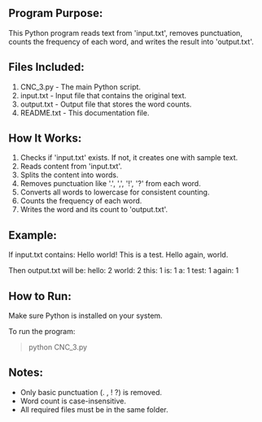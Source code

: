 Program Purpose:
----------------
This Python program reads text from 'input.txt', removes punctuation, counts the frequency of each word, and writes the result into 'output.txt'.

Files Included:
---------------
1. CNC_3.py        - The main Python script.
2. input.txt       - Input file that contains the original text.
3. output.txt      - Output file that stores the word counts.
4. README.txt      - This documentation file.

How It Works:
-------------
1. Checks if 'input.txt' exists. If not, it creates one with sample text.
2. Reads content from 'input.txt'.
3. Splits the content into words.
4. Removes punctuation like '.', ',', '!', '?' from each word.
5. Converts all words to lowercase for consistent counting.
6. Counts the frequency of each word.
7. Writes the word and its count to 'output.txt'.

Example:
--------
If input.txt contains:
Hello world! This is a test. Hello again, world.

Then output.txt will be:
hello: 2
world: 2
this: 1
is: 1
a: 1
test: 1
again: 1

How to Run:
-----------
Make sure Python is installed on your system.

To run the program:
> python CNC_3.py

Notes:
------
- Only basic punctuation (. , ! ?) is removed.
- Word count is case-insensitive.
- All required files must be in the same folder.
